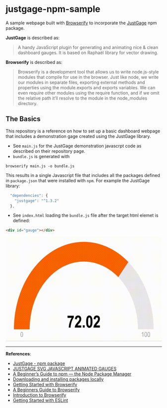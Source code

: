 # justgage-npm-sample

A sample webpage built with [Browserify](https://www.npmjs.com/package/browserify) to incorporate the
[JustGage](https://www.npmjs.com/package/justgage) npm package.

**JustGage** is described as:
> A handy JavaScript plugin for generating and animating nice & clean dashboard gauges. It is based on Raphaël library
> for vector drawing.

**Browserify** is described as:
> Browserify is a development tool that allows us to write node.js-style modules that compile for use in the browser.
> Just like node, we write our modules in separate files, exporting external methods and properties using the
> module.exports and exports variables. We can even require other modules using the require function, and if we omit
> the relative path it’ll resolve to the module in the node_modules directory.

## The Basics

This repository is a reference on how to set up a basic dashboard webpage that includes a demonstration gage created
using the JustGage library.
- See `main.js` for the JustGage demonstration javascrpt code as described on their repository
page. 
- `bundle.js` is generated with
```shell script
browserify main.js -o bundle.js
```
This results in a single Javascript file that includes all the packages defined in `package.json` that were installed
with  `npm`. For example the JustGage library:
```javascript
  "dependencies": {
    "justgage": "^1.3.2"
  },
```
- See `index.html` loading the `bundle.js` file after the target html elemet is defined:
```html
<div id="gauge"></div>
```

![JustGage Sample](images/gage-sample.gif)

---

**References**:
- [JustGage - npm package](https://www.npmjs.com/package/justgage)
- [JUSTGAGE SVG JAVASCRIPT ANIMATED GAUGES](https://www.queness.com/post/12248/justgage-svg-javascript-animated-gauges)
- [A Beginner’s Guide to npm — the Node Package Manager](https://www.sitepoint.com/beginners-guide-node-package-manager/)
- [Downloading and installing packages locally](https://docs.npmjs.com/downloading-and-installing-packages-locally)
- [Getting Started with Browserify](https://scotch.io/tutorials/getting-started-with-browserify)
- [A Beginners Guide to Browserify](https://medium.com/@christopherphillips_88739/a-beginners-guide-to-browserify-1170a724ceb2)
- [Introduction to Browserify](http://blakeembrey.com/articles/2013/09/introduction-to-browserify/)
- [Getting Started with ESLint](https://eslint.org/docs/user-guide/getting-started)
